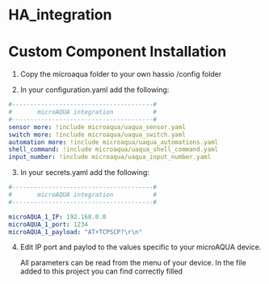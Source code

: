 # HA_integration
# Custom Component Installation
  1. Copy the microaqua folder to your own hassio /config folder
  
  3. In your configuration.yaml add the following:
   ```yaml
   #---------------------------------------#
   #       microAQUA integration           #
   #---------------------------------------#
   sensor more: !include microaqua/uaqua_sensor.yaml
   switch more: !include microaqua/uaqua_switch.yaml
   automation more: !include microaqua/uaqua_automations.yaml
   shell_command: !include microaqua/uaqua_shell_command.yaml
   input_number: !include microaqua/uaqua_input_number.yaml
   ```
  3. In your secrets.yaml add the following:
  ```yaml
  #---------------------------------------#
  #       microAQUA integration           #
  #---------------------------------------#

  microAQUA_1_IP: 192.168.0.0
  microAQUA_1_port: 1234
  microAQUA_1_payload: "AT+TCPSCP?\r\n"
  ```
  4. Edit IP port and paylod to the values specific to your microAQUA device.
      
      All parameters can be read from the menu of your device.
      In the file added to this project you can find correctly filled 
  
    
    
